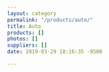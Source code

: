 ```yaml
---
layout: category
permalink: "/products/auto/"
title: Auto
products: []
photos: []
suppliers: []
date: 2019-03-29 18:16:35 -0500

---
```

